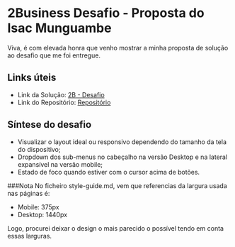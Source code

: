 # 2Business Desafio - Proposta do Isac Munguambe

Viva, é com elevada honra que venho mostrar a minha proposta de solução ao desafio que me foi entregue.

## Links úteis
- Link da Solução: [2B - Desafio](https://isacmunguambe.github.io/2B_Desafio/)
- Link do Repositório: [Repositório](https://github.com/isacMunguambe/2B_Desafio)

## Síntese do desafio
- Visualizar o layout ideal ou responsivo dependendo do tamanho da tela do dispositivo;
- Dropdown dos sub-menus no cabeçalho na versão Desktop e na lateral expansível na versão mobile;
- Estado de foco quando estiver com o cursor acima de botões.

###Nota
No ficheiro style-guide.md, vem que referencias da largura usada nas páginas é:
- Mobile: 375px
- Desktop: 1440px

Logo, procurei deixar o design o mais parecido o possível tendo em conta essas larguras.
